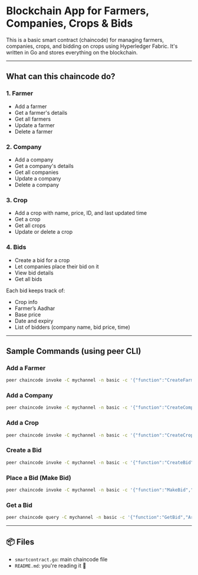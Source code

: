 


# Blockchain App for Farmers, Companies, Crops & Bids

This is a basic smart contract (chaincode) for managing farmers, companies, crops, and bidding on crops using Hyperledger Fabric. It's written in Go and stores everything on the blockchain.

---

##  What can this chaincode do?

### 1.  Farmer
- Add a farmer
- Get a farmer's details
- Get all farmers
- Update a farmer
- Delete a farmer

### 2.  Company
- Add a company
- Get a company's details
- Get all companies
- Update a company
- Delete a company

### 3.  Crop
- Add a crop with name, price, ID, and last updated time
- Get a crop
- Get all crops
- Update or delete a crop

### 4.  Bids
- Create a bid for a crop
- Let companies place their bid on it
- View bid details
- Get all bids

Each bid keeps track of:
- Crop info
- Farmer’s Aadhar
- Base price
- Date and expiry
- List of bidders (company name, bid price, time)

---

##  Sample Commands (using peer CLI)

### Add a Farmer
```bash
peer chaincode invoke -C mychannel -n basic -c '{"function":"CreateFarmer","Args":["farmer1","Ravi Kumar","123456789012"]}'
```

### Add a Company
```bash
peer chaincode invoke -C mychannel -n basic -c '{"function":"CreateCompany","Args":["company1","AgroCorp","LIC1234"]}'
```

### Add a Crop
```bash
peer chaincode invoke -C mychannel -n basic -c '{"function":"CreateCrop","Args":["crop1","Wheat","2000","2025-04-08T10:00:00Z"]}'
```

### Create a Bid
```bash
peer chaincode invoke -C mychannel -n basic -c '{"function":"CreateBid","Args":["bid1","Wheat","crop1","123456789012","2000","2025-04-08","2025-04-12"]}'
```

### Place a Bid (Make Bid)
```bash
peer chaincode invoke -C mychannel -n basic -c '{"function":"MakeBid","Args":["bid1","AgroCorp","2100","2025-04-08T12:00:00Z"]}'
```

### Get a Bid
```bash
peer chaincode query -C mychannel -n basic -c '{"function":"GetBid","Args":["bid1"]}'
```

---

## 📦 Files
- `smartcontract.go`: main chaincode file
- `README.md`: you're reading it 🙂

